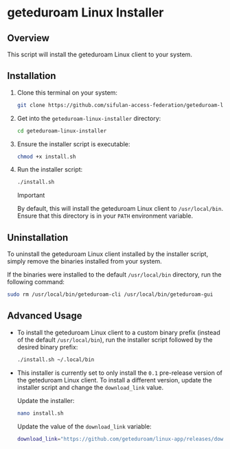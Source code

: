 # geteduroam Linux Installer

## Overview

This script will install the geteduroam Linux client to your system.

## Installation

1. Clone this terminal on your system:

    ```sh
    git clone https://github.com/sifulan-access-federation/geteduroam-linux-installer.git
    ```

2. Get into the `geteduroam-linux-installer` directory:

    ```sh
    cd geteduroam-linux-installer
    ```

3. Ensure the installer script is executable:

    ```sh
    chmod +x install.sh
    ```

4. Run the installer script:

    ```sh
    ./install.sh
    ```

    > [!IMPORTANT]  
    > By default, this will install the geteduroam Linux client to `/usr/local/bin`. Ensure that this directory is in your `PATH` environment variable.

## Uninstallation

To uninstall the geteduroam Linux client installed by the installer script, simply remove the binaries installed from your system.

If the binaries were installed to the default `/usr/local/bin` directory, run the following command:

```sh
sudo rm /usr/local/bin/geteduroam-cli /usr/local/bin/geteduroam-gui
```

## Advanced Usage

- To install the geteduroam Linux client to a custom binary prefix (instead of the default `/usr/local/bin`), run the installer script followed by the desired binary prefix:

    ```sh
    ./install.sh ~/.local/bin
    ```

- This installer is currently set to only install the `0.1` pre-release version of the geteduroam Linux client. To install a different version, update the installer script and change the `download_link` value.

    Update the installer:

    ```sh
    nano install.sh
    ```

    Update the value of the `download_link` variable:

    ```sh
    download_link="https://github.com/geteduroam/linux-app/releases/download/0.1/linux-app_0.1_linux_amd64.tar.gz"
    ```

